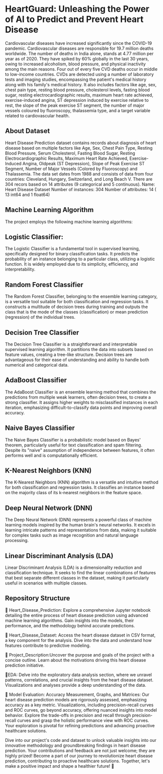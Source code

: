 
# HeartGuard: Unleashing the Power of AI to Predict and Prevent Heart Disease
Cardiovascular diseases have increased significantly since the COVID-19 pandemic. Cardiovascular diseases are responsible for 19.7 million deaths worldwide. The number of deaths in India alone, stands at 4.77 million per year as of 2020. They have spiked by 60% globally in the last 30 years, owing to increased alcoholism, blood pressure, and physical inactivity among the main reasons. Four out of every five CVD deaths occur in middle to low-income countries. CVDs are detected using a number of laboratory tests and imaging studies, encompassing the patient's medical history along with his family's medical history. It also includes factors like age, sex, chest pain type, resting blood pressure, cholesterol levels, fasting blood sugar, resting electrocardiographic results, maximum heart rate achieved, exercise-induced angina, ST depression induced by exercise relative to rest, the slope of the peak exercise ST segment, the number of major vessels coloured by fluoroscopy, thalassemia type, and a target variable related to cardiovascular health.



## About Dataset
Heart Disease Prediction dataset contains records about diagnosis of heart disease based on multiple factors like Age, Sex, Chest Pain Type, Resting Blood Pressure, Serum Cholesterol, Fasting Blood Sugar, Resting Electrocardiographic Results, Maximum Heart Rate Achieved, Exercise-Induced Angina, Oldpeak (ST Depression), Slope of Peak Exercise ST Segment, Number of Major Vessels (Colored by Fluoroscopy) and Thalassemia. The data set dates from 1988 and consists of data from four countries: Cleveland, Hungary, Switzerland, and Long Beach V. There are 304 recors based on 14 attributes (9 categorical and 5 continuous).
Name: Heart Disease Dataset
Number of instances: 304
Number of attributes: 14 ( 13 int64 and 1 float64)
## Machine Learning Algorithm
The project employs the following machine learning algorithms:
## Logistic Classifier:
The Logistic Classifier is a fundamental tool in supervised learning, specifically designed for binary classification tasks. It predicts the probability of an instance belonging to a particular class, utilizing a logistic function. It is widely employed due to its simplicity, efficiency, and interpretability.

## Random Forest Classifier
The Random Forest Classifier, belonging to the ensemble learning category, is a versatile tool suitable for both classification and regression tasks. It constructs a multitude of decision trees during training and outputs the class that is the mode of the classes (classification) or mean prediction (regression) of the individual trees.

##  Decision Tree Classifier
The Decision Tree Classifier is a straightforward and interpretable supervised learning algorithm. It partitions the data into subsets based on feature values, creating a tree-like structure. Decision trees are advantageous for their ease of understanding and ability to handle both numerical and categorical data.

## AdaBoost Classifier
The AdaBoost Classifier is an ensemble learning method that combines the predictions from multiple weak learners, often decision trees, to create a strong classifier. It assigns higher weights to misclassified instances in each iteration, emphasizing difficult-to-classify data points and improving overall accuracy.

##  Naive Bayes Classifier
The Naive Bayes Classifier is a probabilistic model based on Bayes' theorem, particularly useful for text classification and spam filtering. Despite its "naive" assumption of independence between features, it often performs well and is computationally efficient.

## K-Nearest Neighbors (KNN)
The K-Nearest Neighbors (KNN) algorithm is a versatile and intuitive method for both classification and regression tasks. It classifies an instance based on the majority class of its k-nearest neighbors in the feature space.

## Deep Neural Network (DNN)
The Deep Neural Network (DNN) represents a powerful class of machine learning models inspired by the human brain's neural networks. It excels in learning intricate patterns and representations from data, making it suitable for complex tasks such as image recognition and natural language processing.

##  Linear Discriminant Analysis (LDA) 
 Linear Discriminant Analysis (LDA) is a dimensionality reduction and classification technique. It seeks to find the linear combinations of features that best separate different classes in the dataset, making it particularly useful in scenarios with multiple classes.








## Repository Structure
📁 Heart_Disease_Prediction: Explore a comprehensive Jupyter notebook detailing the entire process of heart disease prediction using advanced machine learning algorithms. Gain insights into the models, their performance, and the methodology behind accurate predictions.

📁 Heart_Disease_Dataset: Access the heart disease dataset in CSV format, a key component for the analysis. Dive into the data and understand how features contribute to predictive modeling.

📁 Project_Description:Uncover the purpose and goals of the project with a concise outline. Learn about the motivations driving this heart disease prediction initiative.

📁EDA: Delve into the exploratory data analysis section, where we unravel patterns, correlations, and crucial insights from the heart disease dataset. Visualizations and analyses provide a deep understanding of the data.

📁 Model Evaluation: Accuracy Measurement, Graphs, and Matrices:
Our heart disease prediction models are rigorously assessed, emphasizing accuracy as a key metric. Visualizations, including precision-recall curves and ROC curves, go beyond accuracy, offering nuanced insights into model behavior. Explore the trade-offs in precision and recall through precision-recall curves and grasp the holistic performance view with ROC curves. Your exploration is pivotal for refining predictions and advancing proactive healthcare solutions. 



Dive into our project's code and dataset to unlock valuable insights into our innovative methodology and groundbreaking findings in heart disease prediction. Your contributions and feedback are not just welcome; they are highly prized! Become a part of our journey to revolutionize heart disease prediction, contributing to proactive healthcare solutions. Together, let's make a positive impact and shape a healthier future! 🌟
